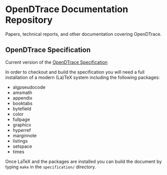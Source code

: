 # OpenDTrace Documentation Repository

Papers, technical reports, and other documentation covering OpenDTrace.

## OpenDTrace Specification

Current version of the [OpenDTrace
Specification](https://github.com/opendtrace/documentation/blob/master/specification/opendtrace-specification.pdf)

In order to checkout and build the specification you will need a full
installation of a modern (La)TeX system including the following
packages:

  * algpseudocode
  * amsmath
  * appendix
  * booktabs
  * bytefield
  * color
  * fullpage
  * graphicx
  * hyperref
  * marginnote
  * listings
  * setspace
  * times

Once LaTeX and the packages are installed you can build the document
by typing `make` in the `specification/` directory.
